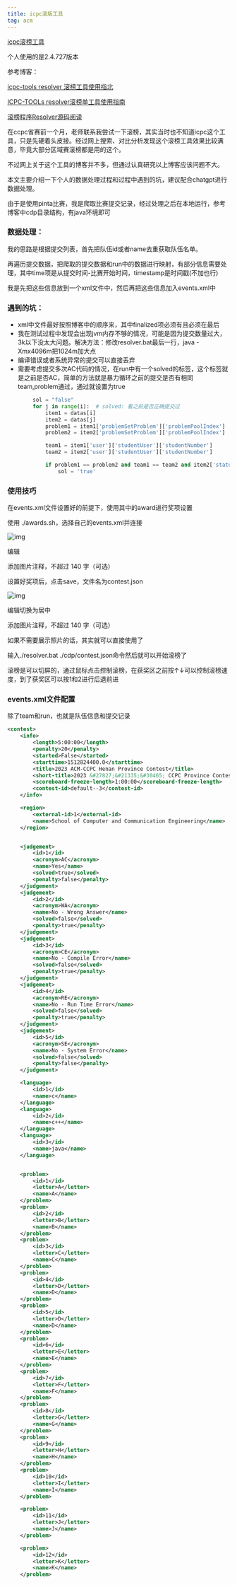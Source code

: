 ```yaml
---
title: icpc滚版工具
tag: acm
---
```


[icpc滚榜工具](https://tools.icpc.global/)

个人使用的是2.4.727版本

参考博客：

[icpc-tools resolver 滚榜工具使用指北 ](https://blog.jingwei.site/2018/05/22/icpc-tools-resolver-gun-bang-gong-ju-shi-yong-zhi-bei/)

[ICPC-TOOLs resolver滚榜单工具使用指南](https://blog.csdn.net/xzx18822942899/article/details/128275137)

[滚榜程序Resolver源码阅读](https://blog.lanly.vip/article/7)

​    在ccpc省赛前一个月，老师联系我尝试一下滚榜，其实当时也不知道icpc这个工具，只是先硬着头皮接。经过网上搜索、对比分析发现这个滚榜工具效果比较满意，毕竟大部分区域赛滚榜都是用的这个。

​    不过网上关于这个工具的博客并不多，但通过认真研究以上博客应该问题不大。

​    本文主要介绍一下个人的数据处理过程和过程中遇到的坑，建议配合chatgpt进行数据处理。

由于是使用pinta比赛，我是爬取比赛提交记录，经过处理之后在本地运行，参考博客中cdp目录结构，有java环境即可

### 数据处理：

我的思路是根据提交列表，首先把队伍id或者name去重获取队伍名单。

再遍历提交数据，把爬取的提交数据和run中的数据进行映射，有部分信息需要处理，其中time项是从提交时间-比赛开始时间，timestamp是时间戳(不加也行)

我是先把这些信息放到一个xml文件中，然后再把这些信息加入events.xml中

### 遇到的坑：

- xml中文件最好按照博客中的顺序来，其中finalized项必须有且必须在最后 
- 我在测试过程中发现会出现jvm内存不够的情况，可能是因为提交数量过大，3k以下没太大问题。解决方法：修改resolver.bat最后一行，java -Xmx4096m把1024m加大点 
- 编译错误或者系统异常的提交可以直接丢弃 
- 需要考虑提交多次AC代码的情况，在run中有一个solved的标签，这个标签就是之前是否AC，简单的方法就是暴力循环之前的提交是否有相同team,problem通过，通过就设置为true

```python
        sol = "false"
        for j in range(i):  # solved: 看之前是否正确提交过
            item1 = datas[i]
            item2 = datas[j]
            problem1 = item1['problemSetProblem']['problemPoolIndex']
            problem2 = item2['problemSetProblem']['problemPoolIndex']

            team1 = item1['user']['studentUser']['studentNumber']
            team2 = item2['user']['studentUser']['studentNumber']

            if problem1 == problem2 and team1 == team2 and item2['status'] == "ACCEPTED":
                sol = 'true'
```

### 使用技巧

在events.xml文件设置好的前提下，使用其中的award进行奖项设置

使用   ./awards.sh，选择自己的events.xml并连接

![img](https://pic1.zhimg.com/80/v2-321e3b1399c133241a6c6ebae4b7161c_720w.png?source=d16d100b)



编辑

添加图片注释，不超过 140 字（可选）

设置好奖项后，点击save，文件名为contest.json

![img](https://picx.zhimg.com/80/v2-bd2b757ba9d6aa78fa7c192977d29975_720w.png?source=d16d100b)



编辑切换为居中

添加图片注释，不超过 140 字（可选）

如果不需要展示照片的话，其实就可以直接使用了

输入./resolver.bat ./cdp/contest.json命令然后就可以开始滚榜了

滚榜是可以切屏的，通过鼠标点击控制滚榜，在获奖区之前按↑↓可以控制滚榜速度，到了获奖区可以按1和2进行后退前进

### events.xml文件配置

除了team和run，也就是队伍信息和提交记录

```xml
<contest>
    <info>
        <length>5:00:00</length>
        <penalty>20</penalty>
        <started>False</started>
        <starttime>1512824400.0</starttime>
        <title>2023 ACM-CCPC Henan Province Contest</title>
        <short-title>2023 &#27827;&#21335;&#30465; CCPC Province Contest</short-title>
        <scoreboard-freeze-length>1:00:00</scoreboard-freeze-length>
        <contest-id>default--3</contest-id>
    </info>

    <region>
        <external-id>1</external-id>
        <name>School of Computer and Communication Engineering</name>
    </region>


    <judgement>
        <id>1</id>
        <acronym>AC</acronym>
        <name>Yes</name>
        <solved>true</solved>
        <penalty>false</penalty>
    </judgement>
    <judgement>
        <id>2</id>
        <acronym>WA</acronym>
        <name>No - Wrong Answer</name>
        <solved>false</solved>
        <penalty>true</penalty>
    </judgement>
    <judgement>
        <id>3</id>
        <acronym>CE</acronym>
        <name>No - Compile Error</name>
        <solved>false</solved>
        <penalty>true</penalty>
    </judgement>
    <judgement>
        <id>4</id>
        <acronym>RE</acronym>
        <name>No - Run Time Error</name>
        <solved>false</solved>
        <penalty>true</penalty>
    </judgement>
    <judgement>
        <id>5</id>
        <acronym>SE</acronym>
        <name>No - System Error</name>
        <solved>false</solved>
        <penalty>false</penalty>
    </judgement>

    <language>
        <id>1</id>
        <name>c</name>
    </language>
    <language>
        <id>2</id>
        <name>c++</name>
    </language>
    <language>
        <id>3</id>
        <name>java</name>
    </language>


    <problem>
        <id>1</id>
        <letter>A</letter>
        <name>A</name>
    </problem>
    <problem>
        <id>2</id>
        <letter>B</letter>
        <name>B</name>
    </problem>
    <problem>
        <id>3</id>
        <letter>C</letter>
        <name>C</name>
    </problem>
    <problem>
        <id>4</id>
        <letter>D</letter>
        <name>D</name>
    </problem>
    <problem>
        <id>5</id>
        <letter>D</letter>
        <name>D</name>
    </problem>
    <problem>
        <id>6</id>
        <letter>E</letter>
        <name>E</name>
    </problem>
    <problem>
        <id>7</id>
        <letter>F</letter>
        <name>F</name>
    </problem>
    <problem>
        <id>8</id>
        <letter>G</letter>
        <name>G</name>
    </problem>
    <problem>
        <id>9</id>
        <letter>H</letter>
        <name>H</name>
    </problem>
    <problem>
        <id>10</id>
        <letter>I</letter>
        <name>I</name>
    </problem>

    <problem>
        <id>11</id>
        <letter>J</letter>
        <name>J</name>
    </problem>

    <problem>
        <id>12</id>
        <letter>K</letter>
        <name>K</name>
    </problem>
```